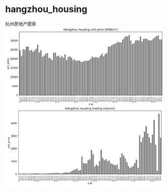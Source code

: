 # hangzhou_housing
杭州房地产摸索
![images](https://github.com/zachary666233/hangzhou_housing/blob/master/linajia_%E4%BA%8C%E6%89%8B%E6%88%BF%E4%BA%A4%E6%98%93%E8%AE%B0%E5%BD%95.jpg)
